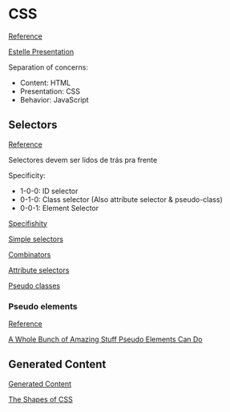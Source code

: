 # CSS

[Reference](https://developer.mozilla.org/en-US/docs/Web/CSS/Reference)

[Estelle Presentation](https://estelle.github.io/cssmastery)

Separation of concerns:

- Content: HTML
- Presentation: CSS
- Behavior: JavaScript

## Selectors

[Reference](https://developer.mozilla.org/en-US/docs/Web/CSS/CSS_Selectors)

Selectores devem ser lidos de trás pra frente

Specificity:

- 1-0-0: ID selector
- 0-1-0: Class selector (Also attribute selector & pseudo-class)
- 0-0-1: Element Selector

[Specifishity](http://specifishity.com/specifishity.pdf)

[Simple selectors](https://developer.mozilla.org/en-US/docs/Web/CSS/CSS_Selectors#Simple_selectors)

[Combinators](https://developer.mozilla.org/en-US/docs/Web/CSS/CSS_Selectors#Combinators)

[Attribute selectors](https://developer.mozilla.org/en-US/docs/Web/CSS/Attribute_selectors)

[Pseudo classes](https://developer.mozilla.org/en-US/docs/Web/CSS/Pseudo-classes)

### Pseudo elements

[Reference](https://developer.mozilla.org/en-US/docs/Web/CSS/Pseudo-elements)

[A Whole Bunch of Amazing Stuff Pseudo Elements Can Do](https://css-tricks.com/pseudo-element-roundup/)

## Generated Content

[Generated Content](https://estelle.github.io/cssmastery/generated)

[The Shapes of CSS](https://css-tricks.com/the-shapes-of-css/)
